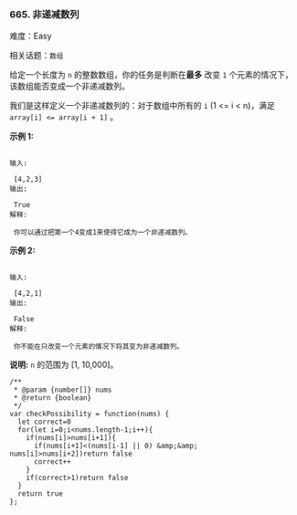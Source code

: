 ### 665. 非递减数列

难度：Easy

相关话题：`数组`

给定一个长度为 `n` 的整数数组，你的任务是判断在**最多** 改变 `1`  个元素的情况下，该数组能否变成一个非递减数列。



我们是这样定义一个非递减数列的：对于数组中所有的 `i`  (1 <= i < n)，满足 `array[i] <= array[i + 1]` 。



**示例 1:** 





```

输入:

 [4,2,3]
输出:

 True
解释:

 你可以通过把第一个4变成1来使得它成为一个非递减数列。

```


**示例 2:** 





```

输入:

 [4,2,1]
输出:

 False
解释:

 你不能在只改变一个元素的情况下将其变为非递减数列。

```


**说明:**  `n`  的范围为 [1, 10,000]。




```
/**
 * @param {number[]} nums
 * @return {boolean}
 */
var checkPossibility = function(nums) {
  let correct=0
  for(let i=0;i<nums.length-1;i++){
    if(nums[i]>nums[i+1]){
      if(nums[i+1]<(nums[i-1] || 0) &amp;&amp; nums[i]>nums[i+2])return false
      correct++
    }
    if(correct>1)return false
  }
  return true
};



```

